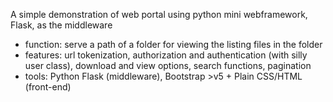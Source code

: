 A simple demonstration of web portal using python mini webframework, Flask, as the middleware
- function: serve a path of a folder for viewing the listing files in the folder
- features: url tokenization, authorization and authentication (with silly user class), download and view options, search functions, pagination
- tools: Python Flask (middleware), Bootstrap >v5 + Plain CSS/HTML (front-end)

